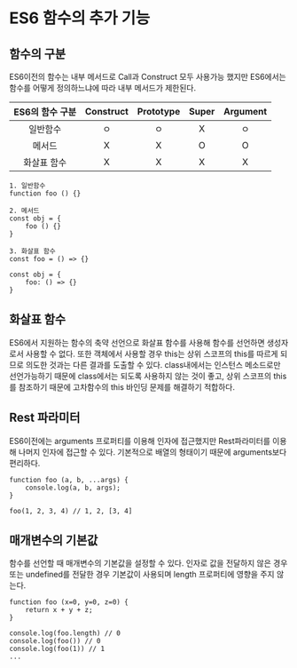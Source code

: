 # ES6 함수의 추가 기능

## 함수의 구분

ES6이전의 함수는 내부 메서드로 Call과 Construct 모두 사용가능 했지만 ES6에서는 함수를 어떻게 정의하느냐에 따라 내부 메서드가 제한된다.

| ES6의 함수 구분 | Construct | Prototype | Super | Argument |
| :-------------: | :-------: | :-------: | :---: | :------: |
|    일반함수     |    ㅇ     |    ㅇ     |   X   |    ㅇ    |
|     메서드      |     X     |     X     |   O   |    O     |
|   화살표 함수   |     X     |     X     |   X   |    X     |

```
1. 일반함수
function foo () {}

2. 메서드
const obj = {
    foo () {}
}

3. 화살표 함수
const foo = () => {}

const obj = {
    foo: () => {}
}
```

## 화살표 함수

ES6에서 지원하는 함수의 축약 선언으로 화살표 함수를 사용해 함수를 선언하면 생성자로서 사용할 수 없다. 또한 객체에서 사용할 경우 this는 상위 스코프의 this를 따르게 되므로 의도한 것과는 다른 결과를 도출할 수 있다. class내에서는 인스턴스 메소드로만 선언가능하기 때문에 class에서는 되도록 사용하지 않는 것이 좋고, 상위 스코프의 this를 참조하기 때문에 고차함수의 this 바인딩 문제를 해결하기 적합하다.

## Rest 파라미터

ES6이전에는 arguments 프로퍼티를 이용해 인자에 접근했지만 Rest파라미터를 이용해 나머지 인자에 접근할 수 있다. 기본적으로 배열의 형태이기 때문에 arguments보다 편리하다.

```
function foo (a, b, ...args) {
    console.log(a, b, args);
}

foo(1, 2, 3, 4) // 1, 2, [3, 4]
```

## 매개변수의 기본값

함수를 선언할 때 매개변수의 기본값을 설정할 수 있다. 인자로 값을 전달하지 않은 경우 또는 undefined를 전달한 경우 기본값이 사용되며 length 프로퍼티에 영향을 주지 않는다.

```
function foo (x=0, y=0, z=0) {
    return x + y + z;
}

console.log(foo.length) // 0
console.log(foo()) // 0
console.log(foo(1)) // 1
...

```
